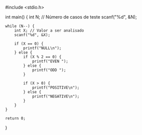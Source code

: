 #include <stdio.h>

int main() {
    int N; // Número de casos de teste
    scanf("%d", &N);

    while (N--) {
        int X; // Valor a ser analisado
        scanf("%d", &X);

        if (X == 0) {
            printf("NULL\n");
        } else {
            if (X % 2 == 0) {
                printf("EVEN ");
            } else {
                printf("ODD ");
            }

            if (X > 0) {
                printf("POSITIVE\n");
            } else {
                printf("NEGATIVE\n");
            }
        }
    }

    return 0;
}
